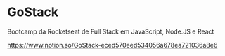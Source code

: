 # GoStack

Bootcamp da Rocketseat de Full Stack em JavaScript, Node.JS e React

https://www.notion.so/GoStack-eced570eed534056a678ea721036a8e6
